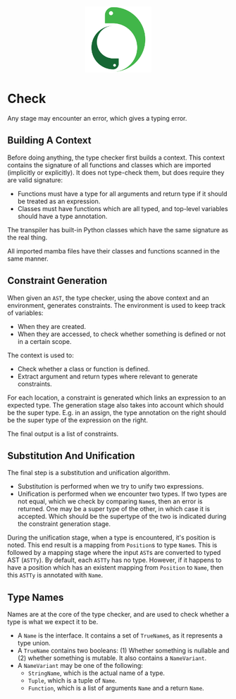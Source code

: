 <p align="center">
    <img src="../../image/logo.svg" height="150" alt="Mamba logo"/>
</p>

# Check

Any stage may encounter an error, which gives a typing error.

## Building A Context

Before doing anything, the type checker first builds a context. This context contains the signature of all functions and classes which are imported (implicitly or explicitly). It does not type-check
them, but does require they are valid signature:

- Functions must have a type for all arguments and return type if it should be treated as an expression.
- Classes must have functions which are all typed, and top-level variables should have a type annotation.

The transpiler has built-in Python classes which have the same signature as the real thing.

All imported mamba files have their classes and functions scanned in the same manner.

## Constraint Generation

When given an `AST`, the type checker, using the above context and an environment, generates constraints. The environment is used to keep track of variables:

- When they are created.
- When they are accessed, to check whether something is defined or not in a certain scope.

The context is used to:

- Check whether a class or function is defined.
- Extract argument and return types where relevant to generate constraints.

For each location, a constraint is generated which links an expression to an expected type. The generation stage also takes into account which should be the super type. E.g. in an assign, the type
annotation on the right should be the super type of the expression on the right.

The final output is a list of constraints.

## Substitution And Unification

The final step is a substitution and unification algorithm.

- Substitution is performed when we try to unify two expressions.
- Unification is performed when we encounter two types. If two types are not equal, which we check by comparing `Name`s, then an error is returned. One may be a super type of the other, in which case
  it is accepted. Which should be the supertype of the two is indicated during the constraint generation stage.

During the unification stage, when a type is encountered, it's position is noted. This end result is a mapping from `Position`s to type `Name`s. This is followed by a mapping stage where the
input `AST`s are converted to typed AST (`ASTTy`). By default, each `ASTTy` has no type. However, if it happens to have a position which has an existent mapping from `Position` to `Name`, then
this `ASTTy` is annotated with `Name`.

## Type Names

Names are at the core of the type checker, and are used to check whether a type is what we expect it to be.

- A `Name` is the interface. It contains a set of `TrueName`s, as it represents a type union.
- A `TrueName` contains two booleans: (1) Whether something is nullable and (2) whether something is mutable. It also contains a `NameVariant`.
- A `NameVariant` may be one of the following:
    - `StringName`, which is the actual name of a type.
    - `Tuple`, which is a tuple of `Name`.
    - `Function`, which is a list of arguments `Name` and a return `Name`.
